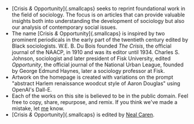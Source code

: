 * [Crisis *&* Opportunity]{.smallcaps} seeks to reprint foundational work in the field of sociology. The focus is on articles that can provide valuable insights both into understanding the development of sociology but also our analysis of contemporary social issues.  
* The name [Crisis *&* Opportunity]{.smallcaps} is inspired by two prominent periodicals in the early part of the twentieth century edited by Black sociologists. W.E. B. Du Bois founded *The Crisis*, the official journal of the NAACP, in 1910 and was its editor until 1934. Charles S. Johnson, sociologist and later president of Fisk University, edited *Opportunity*, the official journal of the National Urban League, founded by George Edmund Haynes, later a sociology professor at Fisk.
* Artwork on the homepage is created with variations on the prompt "abstract Harlem renaissance woodcut style of Aaron Douglas" using OpenAI's Dall-E.
* Each of the works on this site is believed to be in the public domain. Feel free to copy, share, repurpose, and remix. If you think we've made a mistake, let [me](neal.caren@unc.edu) know.
* [Crisis *&* Opportunity]{.smallcaps} is edited by [Neal Caren](https://nealcaren.org). 

